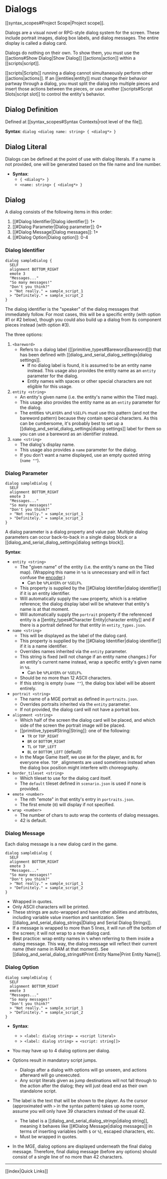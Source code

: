 # Dialogs

[[syntax_scopes#Project Scope|Project scope]].

Dialogs are a visual novel or RPG-style dialog system for the screen. These include portrait images, dialog box labels, and dialog messages. The entire display is called a dialog card.

Dialogs do nothing on their own. To show them, you must use the [[actions#Show Dialog|Show Dialog]] [[actions|action]] within a [[scripts|script]].

[[scripts|Scripts]] running a dialog cannot simultaneously perform other [[actions|actions]]. If an [[entities|entity]] must change their behavior partway through a dialog, you must split the dialog into multiple pieces and insert those actions between the pieces, or use another [[scripts#Script Slots|script slot]] to control the entity's behavior.

## Dialog Definition

Defined at [[syntax_scopes#Syntax Contexts|root level of the file]].

**Syntax**: `dialog <dialog name: string> { <dialog*> }`

## Dialog Literal

Dialogs can be defined at the point of use with dialog literals. If a name is not provided, one will be generated based on the file name and line number.

- **Syntax**:
	- `{ <dialog*> }` 
	- `<name: string> { <dialog*> }`

## Dialog

A dialog consists of the following items in this order:

1. [[#Dialog Identifier|Dialog identifier]]: 1+
2. [[#Dialog Parameter|Dialog parameter]]: 0+
3. [[#Dialog Message|Dialog messages]]: 1+
4. [[#Dialog Option|Dialog option]]: 0-4

### Dialog Identifier

```mgs{2}
dialog sampleDialog {
  SELF
  alignment BOTTOM_RIGHT
  emote 3
  "Messages..."
  "So many messages!"
  "Don't you think?"
  > "Not really." = sample_script_1
  > "Definitely." = sample_script_2
}
```

The dialog identifier is the "speaker" of the dialog messages that immediately follow. For most cases, this will be a specific entity (with option #1 or #2 below), though you could also build up a dialog from its component pieces instead (with option #3).

The three options:

1. `<bareword>`
	- Refers to a dialog label ([[primitive_types#Bareword|bareword]]) that has been defined with [[dialog_and_serial_dialog_settings|dialog settings]].
		- If no dialog label is found, it is assumed to be an entity name instead. This usage also provides the entity name as an `entity` parameter for the dialog.
		- Entity names with spaces or other special characters are not eligible for this usage.
2. `entity <string>`
	- An entity's given name (i.e. the entity's name within the Tiled map).
	- This usage also provides the entity name as an `entity` parameter for the dialog.
	- The entities `%PLAYER%` and `%SELF%` must use this pattern (and not the bareword pattern) because they contain special characters. As this can be cumbersome, it's probably best to set up a [[dialog_and_serial_dialog_settings|dialog settings]] label for them so you can use a bareword as an identifier instead.
3. `name <string>`
	- The dialog's display name.
	- This usage also provides a `name` parameter for the dialog.
	- If you don't want a name displayed, use an empty quoted string (`name ""`).

### Dialog Parameter

```mgs{3-4}
dialog sampleDialog {
  SELF
  alignment BOTTOM_RIGHT
  emote 3
  "Messages..."
  "So many messages!"
  "Don't you think?"
  > "Not really." = sample_script_1
  > "Definitely." = sample_script_2
}
```

A dialog parameter is a dialog property and value pair. Multiple dialog parameters can occur back-to-back in a single dialog block or a [[dialog_and_serial_dialog_settings|dialog settings block]].

**Syntax**:

- `entity <string>`
	- The "given name" of the entity (i.e. the entity's name on the Tiled map). (Wrapping this name in `%`s is unnecessary and will in fact confuse the [encoder](encoder).)
		- Can be `%PLAYER%` or `%SELF%`.
	- This property is supplied by the [[#Dialog Identifier|dialog identifier]] if it is an entity identifier.
	- Will automatically supply the `name` property, which is a relative reference; the dialog display label will be whatever that entity's name is at that moment.
	- Will automatically supply the `portrait` property if the referenced entity is a [[entity_types#Character Entity|character entity]] and if there is a portrait defined for that entity in `entity_types.json`.
- `name <string>`
	- This will be displayed as the label of the dialog card.
	- This property is supplied by the [[#Dialog Identifier|dialog identifier]] if it is a name identifier.
	- Overrides names inherited via the `entity` parameter.
	- This string is fixed (will not change if an entity name changes.) For an entity's current name instead, wrap a specific entity's given name in `%`s.
		- Can be `%PLAYER%` or `%SELF%`.
	- Should be no more than 12 ASCII characters.
	- If this string is empty (`name ""`), the dialog box label will be absent entirely.
- `portrait <string>`
	- The name of a MGE portrait as defined in `portraits.json`.
	- Overrides portraits inherited via the `entity` parameter.
	- If not provided, the dialog card will not have a portrait box.
- `alignment <string>`
	- Which half of the screen the dialog card will be placed, and which side of the screen the portrait image will be placed.
	- [[primitive_types#String|String]]: one of the following:
		- `TR` or `TOP_RIGHT`
		- `BR` or `BOTTOM_RIGHT`
		- `TL` or `TOP_LEFT`
		- `BL` or `BOTTOM_LEFT` (default)
	- In the Mage Game itself, we use `BR` for the player, and `BL` for everyone else. `TOP_` alignments are used sometimes instead when the dialog box position might interfere with choreography.
- `border_tileset <string>`
	- Which tileset to use for the dialog card itself.
	- The `default` tileset defined in `scenario.json` is used if none is provided.
- `emote <number>`
	- The nth "emote" in that entity's entry in `portraits.json`.
	- The first emote (`0`) will display if not specified.
- `wrap <number>`
	- The number of chars to auto wrap the contents of dialog messages.
	- 42 is default.

### Dialog Message

Each dialog message is a new dialog card in the game.

```mgs{5-7}
dialog sampleDialog {
  SELF
  alignment BOTTOM_RIGHT
  emote 3
  "Messages..."
  "So many messages!"
  "Don't you think?"
  > "Not really." = sample_script_1
  > "Definitely." = sample_script_2
}
```

- Wrapped in quotes.
- Only ASCII characters will be printed.
- These strings are auto-wrapped and have other abilities and attributes, including variable value insertion and sanitization. See [[dialog_and_serial_dialog_strings|Dialog and Serial Dialog Strings]].
- If a message is wrapped to more than 5 lines, it will run off the bottom of the screen; it will not wrap to a new dialog card.
- Best practice: wrap entity names in `%` when referring to them inside a dialog message. This way, the dialog message will reflect their current name (their name in RAM at that moment). See [[dialog_and_serial_dialog_strings#Print Entity Name|Print Entity Name]].

### Dialog Option

```mgs{8-9}
dialog sampleDialog {
  SELF
  alignment BOTTOM_RIGHT
  emote 3
  "Messages..."
  "So many messages!"
  "Don't you think?"
  > "Not really." = sample_script_1
  > "Definitely." = sample_script_2
}
```

- **Syntax**:
	- `> <label: dialog string> = <script literal>`
	- `> <label: dialog string> = <script: string[]>`

- You may have up to 4 dialog options per dialog.
- Options result in mandatory script jumps.
	- Dialogs after a dialog with options will go unseen, and actions afterward will go unexecuted.
	- Any script literals given as jump destinations will not fall through to the action after the dialog; they will just dead end as their own standalone script.
- The label is the text that will be shown to the player. As the cursor (approximated with `>` in the syntax pattern) takes up some room, assume you will only have 39 characters instead of the usual 42.
	- The label is a [[dialog_and_serial_dialog_strings|dialog string]], meaning it behaves like [[#Dialog Message|dialog messages]] in terms of inserting variables (with `$` or `%`), escaped characters, etc.
	- Must be wrapped in quotes.
- In the MGE, dialog options are displayed underneath the final dialog message. Therefore, final dialog message (before any options) should consist of a single line of no more than 42 characters.

---

[[index|Quick Links]]
